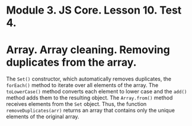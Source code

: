 # Module 3. JS Core. Lesson 10. Test 4.

# Array. Array cleaning. Removing duplicates from the array.

The `Set()` constructor, which automatically removes duplicates, the `forEach()` method to iterate over all elements of the array. The `toLowerCase()` method converts each element to lower case and the `add()` method adds them to the resulting object. The `Array.from()` method receives elements from the `Set` object. Thus, the function `removeDuplicates(arr)` returns an array that contains only the unique elements of the original array.
